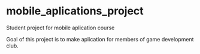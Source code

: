 # mobile_aplications_project
Student project for mobile aplication course

Goal of this project is to make aplication for members of game development club.
